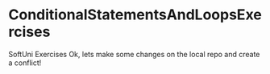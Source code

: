 # ConditionalStatementsAndLoopsExercises
SoftUni Exercises
Ok, lets make some changes on the local repo and create a conflict!

